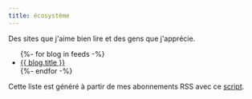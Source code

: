 ```yaml
---
title: écosystème
---
```


Des sites que j'aime bien lire et des gens que j'apprécie.

<ul>
{%- for blog in feeds -%}
  <li><a href="{{ blog.htmlUrl }}" rel="{{ blog.xfn }}">{{ blog.title }}</a></li>
{%- endfor -%}
</ul>

Cette liste est généré à partir de mes abonnements RSS avec ce [script].

[script]: https://github.com/taniki/autopopote/blob/main/11d.im/newsboat_json.py
